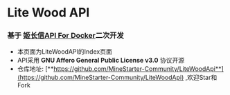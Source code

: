 # Lite Wood API

### 基于 [**姬长信API For Docker**](https://github.com/insoxin/API)二次开发

- 本页面为LiteWoodAPI的Index页面
- API采用 **GNU Affero General Public License v3.0** 协议开源
- 仓库地址: [**https://github.com/MineStarter-Community/LiteWoodApi**](https://github.com/MineStarter-Community/LiteWoodApi) ,欢迎Star和Fork